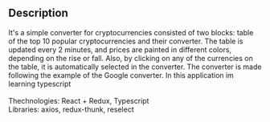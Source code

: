 ## Description

It's a simple converter for cryptocurrencies consisted of two blocks: table of the top 10 popular cryptocurrencies and their converter. 
The table is updated every 2 minutes, and prices are painted in different colors, depending on the rise or fall. 
Also, by clicking on any of the currencies on the table, it is automatically selected in the converter. 
The converter is made following the example of the Google converter. In this application im learning typescript
<br/>
<br/>
Thechnologies: React + Redux, Typescript <br/>
Libraries: axios, redux-thunk, reselect


